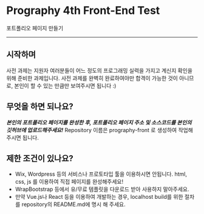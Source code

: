 
# Prography 4th Front-End Test
포트폴리오 페이지 만들기

------



## 시작하며

사전 과제는 지원자 여러분들이 어느 정도의 프로그래밍 실력을 가지고 계신지 확인을 위해 준비한 과제입니다. 사전 과제를 완벽히 완료하여야만 합격이 가능한 것이 아니므로, 본인이 할 수 있는 만큼만 보여주시면 됩니다 :)




## 무엇을 하면 되나요?
***본인의 포트폴리오 페이지를 완성한 후, 포트폴리오 페이지 주소 및 소스코드를 본인의 깃허브에 업로드해주세요!***
Repository 이름은 prography-front 로 생성하여 작업해 주시면 됩니다. 



## 제한 조건이 있나요?
- Wix, Wordpress 등의 서비스나 프로토타입 툴을 이용하시면 안됩니다. html, css, js 를 이용하여 직접 페이지를 완성해주세요!
- WrapBootstrap 등에서 유/무료 템플릿을 다운로드 받아 사용하지 말아주세요. 
- 만약 Vue.js나 React 등을 이용하여 개발하는 경우, localhost build를 위한 절차를 repository의 README.md에 명시 해 주세요.